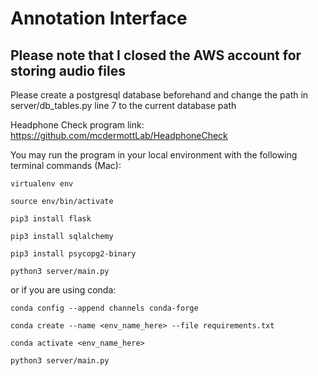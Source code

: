 # Annotation Interface

## Please note that I closed the AWS account for storing audio files

Please create a postgresql database beforehand and change the path in server/db_tables.py line 7 to the current database path

Headphone Check program link: https://github.com/mcdermottLab/HeadphoneCheck

You may run the program in your local environment with the following terminal commands (Mac):

```
virtualenv env

source env/bin/activate

pip3 install flask

pip3 install sqlalchemy

pip3 install psycopg2-binary

python3 server/main.py
```
or if you are using conda:

```
conda config --append channels conda-forge

conda create --name <env_name_here> --file requirements.txt

conda activate <env_name_here>

python3 server/main.py
```
